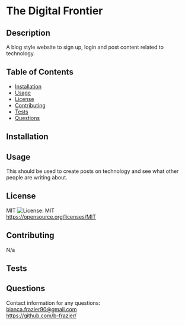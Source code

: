 # The Digital Frontier

## Description

A blog style website to sign up, login and post content related to technology.

## Table of Contents

- [Installation](#installation)
- [Usage](#usage)
- [License](#license)
- [Contributing](#contributing)
- [Tests](#tests)
- [Questions](#questions)

## Installation

## Usage

This should be used to create posts on technology and see what other people are writing about.

## License

MIT ![License: MIT](https://img.shields.io/badge/License-MIT-yellow.svg)<br>
https://opensource.org/licenses/MIT

## Contributing

N/a

## Tests

## Questions

Contact information for any questions:<br>
bianca.frazier90@gmail.com<br>
https://github.com/b-frazier/

